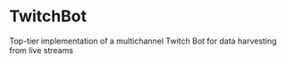 # TwitchBot

Top-tier implementation of a multichannel Twitch Bot for data harvesting from live streams
